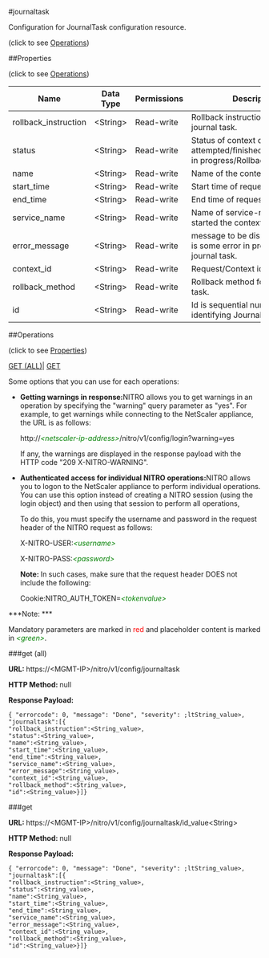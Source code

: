 #journaltask



Configuration for JournalTask configuration resource.

<span>(click to see [Operations](#operations))</span>



##Properties 

<span>(click to see [Operations](#operations))</span>





<table><thead><tr><th>Name</th><th>Data Type</th><th>Permissions</th><th>Description</th></tr></thead><tbody><tr><td>rollback_instruction</td><td>&lt;String></td><td>Read-write</td><td>Rollback instruction for the journal task.</td></tr><tr><td>status</td><td>&lt;String></td><td>Read-write</td><td>Status of context could be attempted/finished/Error/Rollback in progress/Rollback Completed.</td></tr><tr><td>name</td><td>&lt;String></td><td>Read-write</td><td>Name of the context.</td></tr><tr><td>start_time</td><td>&lt;String></td><td>Read-write</td><td>Start time of request..</td></tr><tr><td>end_time</td><td>&lt;String></td><td>Read-write</td><td>End time of request.</td></tr><tr><td>service_name</td><td>&lt;String></td><td>Read-write</td><td>Name of service-request which started the context.</td></tr><tr><td>error_message</td><td>&lt;String></td><td>Read-write</td><td>message to be displayed if there is some error in processing journal task.</td></tr><tr><td>context_id</td><td>&lt;String></td><td>Read-write</td><td>Request/Context id of the task.</td></tr><tr><td>rollback_method</td><td>&lt;String></td><td>Read-write</td><td>Rollback method for the journal task.</td></tr><tr><td>id</td><td>&lt;String></td><td>Read-write</td><td>Id is sequential number identifying Journal Task.</td></tr></tbody></table>

##Operations 

<span>(click to see [Properties](#properties))</span>





[GET (ALL)](#get-all)| [GET](#get)





Some options that you can use for each operations:

<ul><li><p><b>Getting warnings in response:</b>NITRO allows you to get warnings in an operation by specifying the "warning" query parameter as "yes". For example, to get warnings while connecting to the NetScaler appliance, the URL is as follows:</p><p>http://<span style="color:green;font-style:italic;">&lt;netscaler-ip-address&gt;</span>/nitro/v1/config/login?warning=yes</p><p>If any, the warnings are displayed in the response payload with the HTTP code "209 X-NITRO-WARNING".</p></li><li><p><b>Authenticated access for individual NITRO operations:</b>NITRO allows you to logon to the NetScaler appliance to perform individual operations. You can use this option instead of creating a NITRO session (using the login object) and then using that session to perform all operations,</p><p>To do this, you must specify the username and password in the request header of the NITRO request as follows:</p><p>X-NITRO-USER:<span style="color:green;font-style:italic;">&lt;username&gt;</span></p><p>X-NITRO-PASS:<span style="color:green;font-style:italic;">&lt;password&gt;</span></p><p><b>Note: </b>In such cases, make sure that the request header DOES not include the following:</p><p>Cookie:NITRO_AUTH_TOKEN=<span style="color:green;font-style:italic;">&lt;tokenvalue&gt;</span></p></li></ul>







***Note: *** 

Mandatory parameters are marked in <span style="color:#FF0000;">red</span> and placeholder content is marked in <span style="color:green;font-style:italic">&lt;green&gt;</span>.



###get (all)







<b>URL: </b>https://&lt;MGMT-IP&gt;/nitro/v1/config/journaltask

<b>HTTP Method: </b>null

<b>Response Payload: </b>
```
{ "errorcode": 0, "message": "Done", "severity": ;ltString_value>, "journaltask":[{
"rollback_instruction":<String_value>,
"status":<String_value>,
"name":<String_value>,
"start_time":<String_value>,
"end_time":<String_value>,
"service_name":<String_value>,
"error_message":<String_value>,
"context_id":<String_value>,
"rollback_method":<String_value>,
"id":<String_value>}]}
```







###get







<b>URL: </b>https://&lt;MGMT-IP&gt;/nitro/v1/config/journaltask/id_value&lt;String&gt;

<b>HTTP Method: </b>null

<b>Response Payload: </b>
```
{ "errorcode": 0, "message": "Done", "severity": ;ltString_value>, "journaltask":[{
"rollback_instruction":<String_value>,
"status":<String_value>,
"name":<String_value>,
"start_time":<String_value>,
"end_time":<String_value>,
"service_name":<String_value>,
"error_message":<String_value>,
"context_id":<String_value>,
"rollback_method":<String_value>,
"id":<String_value>}]}
```








